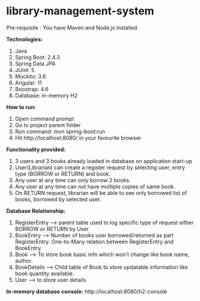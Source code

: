 # library-management-system

Pre-requisite : You have Maven and Node.js installed

**Technologies:**
1. Java
2. Spring Boot: 2.4.3
3. Spring Data JPA
4.  JUnit: 5
5. Mockito: 3.6
6. Angular: 11
7. Boostrap: 4.6
8. Database: in-memory H2

**How to run:**
1. Open command prompt
2. Go to project parent folder
3. Run command: mvn spring-boot:run
4. Hit http://localhost:8080/ in your favourite browser 

**Functionality provided:**
1. 3 users and 3 books already loaded in database on application start-up
2. User(Librarian) can create a register request by selecting user, entry type (BORROW or RETURN) and book.
3. Any user at any time can only borrow 2 books.
4. Any user at any time can not have multiple copies of same book.
5. On RETURN request, librarian will be able to see only borrowed list of books, borrowed by selected user.

**Database Relationship:**
1. RegisterEntry --> parent table used to log specific type of request either BORROW or RETURN by User
2. BookEntry --> Number of books user borrowed/returned as part RegisterEntry. One-to-Many relation between RegisterEntry and BookEntry.
3. Book --> To store book basic info which won't change like book name, author.
4. BookDetails --> Child table of Book to store updatable information like book quantity available.
5. User --> to store user details

**In-memory database console:**
http://localhost:8080/h2-console